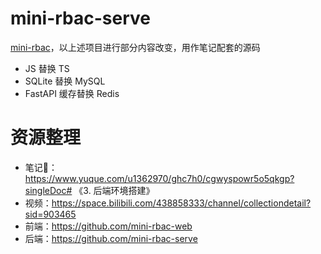 # mini-rbac-serve
[mini-rbac](https://github.com/zy7y/mini-rbac)，以上述项目进行部分内容改变，用作笔记配套的源码
- JS 替换 TS
- SQLite 替换 MySQL
- FastAPI 缓存替换 Redis

# 资源整理
- 笔记📒：https://www.yuque.com/u1362970/ghc7h0/cgwyspowr5o5qkgp?singleDoc# 《3. 后端环境搭建》
- 视频：https://space.bilibili.com/438858333/channel/collectiondetail?sid=903465
- 前端：https://github.com/mini-rbac-web
- 后端：https://github.com/mini-rbac-serve
